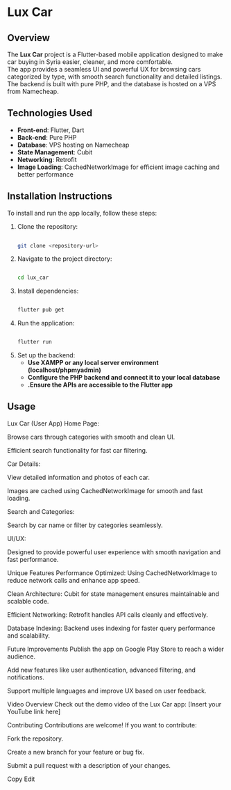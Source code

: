 # Lux Car  

## Overview  
The **Lux Car** project is a Flutter-based mobile application designed to make car buying in Syria easier, cleaner, and more comfortable.  
The app provides a seamless UI and powerful UX for browsing cars categorized by type, with smooth search functionality and detailed listings.  
The backend is built with pure PHP, and the database is hosted on a VPS from Namecheap.  

## Technologies Used  
- **Front-end**: Flutter, Dart  
- **Back-end**: Pure PHP  
- **Database**: VPS hosting on Namecheap  
- **State Management**: Cubit  
- **Networking**: Retrofit  
- **Image Loading**: CachedNetworkImage for efficient image caching and better performance  

## Installation Instructions  
To install and run the app locally, follow these steps:  

1. Clone the repository:  
   ```bash
     
   git clone <repository-url>  
2. Navigate to the project directory:
   ```bash
   
   cd lux_car  
3. Install dependencies:
   ```bash
   
   flutter pub get  
4. Run the application:
   ```bash
   
   flutter run  
5. Set up the backend:
   - **Use XAMPP or any local server environment (localhost/phpmyadmin)**
   - **Configure the PHP backend and connect it to your local database**
   - **.Ensure the APIs are accessible to the Flutter app**
## Usage
Lux Car (User App)
Home Page:

Browse cars through categories with smooth and clean UI.

Efficient search functionality for fast car filtering.

Car Details:

View detailed information and photos of each car.

Images are cached using CachedNetworkImage for smooth and fast loading.

Search and Categories:

Search by car name or filter by categories seamlessly.

UI/UX:

Designed to provide powerful user experience with smooth navigation and fast performance.

Unique Features
Performance Optimized: Using CachedNetworkImage to reduce network calls and enhance app speed.

Clean Architecture: Cubit for state management ensures maintainable and scalable code.

Efficient Networking: Retrofit handles API calls cleanly and effectively.

Database Indexing: Backend uses indexing for faster query performance and scalability.

Future Improvements
Publish the app on Google Play Store to reach a wider audience.

Add new features like user authentication, advanced filtering, and notifications.

Support multiple languages and improve UX based on user feedback.

Video Overview
Check out the demo video of the Lux Car app:
[Insert your YouTube link here]

Contributing
Contributions are welcome! If you want to contribute:

Fork the repository.

Create a new branch for your feature or bug fix.

Submit a pull request with a description of your changes.

Copy
Edit

